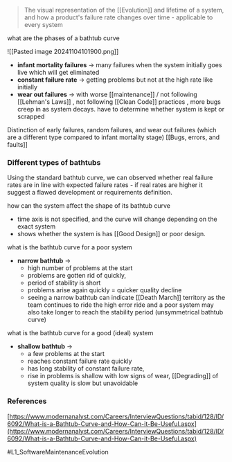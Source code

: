 > The visual representation of the [[Evolution]] and lifetime of a system, and how a product's failure rate changes over time - applicable to every system

what are the phases of a bathtub curve

![[Pasted image 20241104101900.png]]

- **infant mortality failures** → many failures when the system initially goes live which will get eliminated
- **constant failure rate** → getting problems but not at the high rate like initially
- **wear out failures** → with worse [[maintenance]] / not following [[Lehman's Laws]] , not following [[Clean Code]] practices , more bugs creep in as system decays. have to determine whether system is kept or scrapped

Distinction of early failures, random failures, and wear out failures (which are a different type compared to infant mortality stage) [[Bugs, errors, and faults]]

### Different types of bathtubs 
Using the standard bathtub curve, we can observed whether real failure rates are in line with expected failure rates - if real rates are higher it suggest a flawed development or requirements definition.

how can the system affect the shape of its bathtub curve 
- time axis is not specified, and the curve will change depending on the exact system
- shows whether the system is has [[Good Design]] or poor design. 

what is the bathtub curve for a poor system
- **narrow bathtub** → 
	- high number of problems at the start 
	- problems are gotten rid of quickly, 
	- period of stability is short 
	- problems arise again quickly = quicker quality decline
	- seeing a narrow bathtub can indicate [[Death March]] territory as the team continues to ride the high error ride and a poor system may also take longer to reach the stability period (unsymmetrical bathtub curve)

what is the bathtub curve for a good (ideal) system 
- **shallow bathtub** → 
	 - a few problems at the start 
	- reaches constant failure rate quickly 
	- has long stability of constant failure rate, 
	- rise in problems is shallow with low signs of wear, [[Degrading]] of system quality is slow but unavoidable

### References
 [https://www.modernanalyst.com/Careers/InterviewQuestions/tabid/128/ID/6092/What-is-a-Bathtub-Curve-and-How-Can-it-Be-Useful.aspx](https://www.modernanalyst.com/Careers/InterviewQuestions/tabid/128/ID/6092/What-is-a-Bathtub-Curve-and-How-Can-it-Be-Useful.aspx)

#L1_SoftwareMaintenanceEvolution 